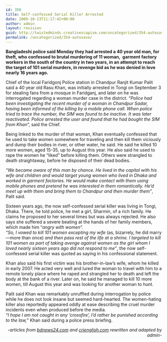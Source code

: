 ```yaml
---
id: 356
title: Self-confessed Serial Killer Arrested
date: 2009-10-13T11:17:42+00:00
author: admin
layout: revision
guid: http://twistedminds.creativescapism.com/uncategorized/354-autosave/
permalink: /uncategorized/354-autosave/
---
```

<p class="dropcap-first">
  <strong>Bangladeshi police said Monday they had arrested a 40 year old man, for theft, who confessed to brutal murdering of 11 woman,  garment factory workers in the south of the country in two years, in an attempt to reach the target of 101 serial murders, in revenge bid as he was denied in love nearly 16 years ago.</strong>
</p>

Chief of the local Faridgonj Police station in Chandpur Ranjit Kumar Palit said a 40 year old Rasu Khan, was initially arrested in Tongi on September 3 for stealing fans from a mosque in Faridganj, and later on he was interrogated regarding a woman murder case in the district. &#8220;_Police had been investigating the recent murder of a woman in Chandpur Sadar, having been informed of the killing by a mobile phone call. When police tried to trace the number, the SIM was found to be inactive. It was later reactivated. Police arrested the user and found that he had bought the SIM from Khan_&#8220;, said the Chief.

Being linked to the murder of that woman, Khan eventually confessed that he used to take women somewhere for traveling and then kill them viciously and dump their bodies in river, or other water, he said. He said he killed 10 more women, aged 15-35, up to August this year. He also said he used to rape the women he &#8220;liked&#8221; before killing them. Others were strangled to death straightaway, before he disposed of their dead bodies.

_&#8220;We became aware of this man by chance. He lived in the capital with his wife and children and would target young women who lived in Dhaka and worked in garment factories. He would make contact with them using mobile phones and pretend he was interested in them romantically. He&#8217;d meet up with them and bring them to Chandpur and then murder them&#8221;_, Palit said.

Sixteen years ago, the now self-confessed serial killer was living in Tongi, Dhaka. There, he told police, he met a girl, Sharmin, of a rich family. He claims he proposed to her several times but was always rejected. He also says she suffered a severe beating at the hands of her family members, which made him &#8220;_angry with women_&#8220;.  
_&#8220;So, I vowed to kill 101 women excepting my wife_ (as, bizarrely, he did marry—more than once) _and then pass rest of the life at a shrine. I targeted to kill 101 women as part of taking avenge against women as the girl whom I loved nearly sixteen years ago did not respond to me&#8221;_, the now self-confessed serial killer was quoted as saying in his confessional statement.

Khan also said his first victim was his brother-in-law&#8217;s wife, whom he killed in early 2007. He acted very well and lured the woman to travel with him to a remote lonely place where he raped and strangled her to death and left the body at the bank of a river. Later on, he said he managed to kill 10 more women, till August this year and was looking for another woman to hunt.

Palit said Khan was remarkably unruffled during interrogation by police while he does not look insane but seemed hard-hearted. The women-hating killer also reportedly appeared oddly at ease describing the cruel murder incidents even when produced before the media.  
_&#8220;I hope I am not caught in any &#8216;crossfire&#8217;, I&#8217;d rather be punished according to the law,_&#8221; Khan said during a police press briefing.

<p style="text-align: right;">
  <em>-articles from <a title="bdnews24" href="http://www.bdnews24.com">bdnews24.com</a> and <a title="crienglish" href="http://www.crienglish.com">crienglish.com</a> rewritten and adapted by admin-</em>
</p>